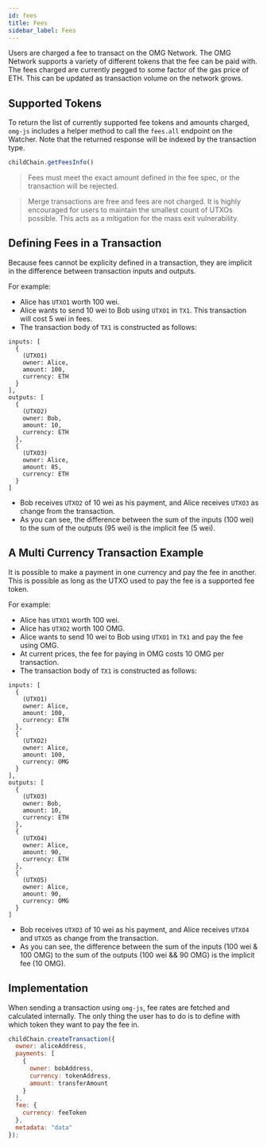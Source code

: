 ```yaml
---
id: fees
title: Fees
sidebar_label: Fees
---
```


Users are charged a fee to transact on the OMG Network. The OMG Network supports a variety of different tokens that the fee can be paid with. The fees charged are currently pegged to some factor of the gas price of ETH. This can be updated as transaction volume on the network grows.

## Supported Tokens

To return the list of currently supported fee tokens and amounts charged, `omg-js` includes a helper method to call the `fees.all` endpoint on the Watcher. Note that the returned response will be indexed by the transaction type.

```js
childChain.getFeesInfo()
```

> Fees must meet the exact amount defined in the fee spec, or the transaction will be rejected.

> Merge transactions are free and fees are not charged. It is highly encouraged for users to maintain the smallest count of UTXOs possible. This acts as a mitigation for the mass exit vulnerability.

## Defining Fees in a Transaction

Because fees cannot be explicity defined in a transaction, they are implicit in the difference between transaction inputs and outputs. 

For example:
- Alice has `UTXO1` worth 100 wei.
- Alice wants to send 10 wei to Bob using `UTXO1` in `TX1`. This transaction will cost 5 wei in fees.
- The transaction body of `TX1` is constructed as follows:
```
inputs: [
  {
    (UTXO1)
    owner: Alice,
    amount: 100,
    currency: ETH
  }
],
outputs: [
  { 
    (UTXO2)
    owner: Bob,
    amount: 10,
    currency: ETH
  },
  {
    (UTXO3)
    owner: Alice,
    amount: 85,
    currency: ETH
  }
]
```
- Bob receives `UTXO2` of 10 wei as his payment, and Alice receives `UTXO3` as change from the transaction.
- As you can see, the difference between the sum of the inputs (100 wei) to the sum of the outputs (95 wei) is the implicit fee (5 wei). 

## A Multi Currency Transaction Example

It is possible to make a payment in one currency and pay the fee in another. This is possible as long as the UTXO used to pay the fee is a supported fee token.

For example:
- Alice has `UTXO1` worth 100 wei.
- Alice has `UTXO2` worth 100 OMG.
- Alice wants to send 10 wei to Bob using `UTXO1` in `TX1` and pay the fee using OMG.
- At current prices, the fee for paying in OMG costs 10 OMG per transaction.
- The transaction body of `TX1` is constructed as follows:
```
inputs: [
  {
    (UTXO1)
    owner: Alice,
    amount: 100,
    currency: ETH
  },
  {
    (UTXO2)
    owner: Alice,
    amount: 100,
    currency: OMG
  }
],
outputs: [
  { 
    (UTXO3)
    owner: Bob,
    amount: 10,
    currency: ETH
  },
  {
    (UTXO4)
    owner: Alice,
    amount: 90,
    currency: ETH
  },
  {
    (UTXO5)
    owner: Alice,
    amount: 90,
    currency: OMG
  }
]
``` 
- Bob receives `UTXO3` of 10 wei as his payment, and Alice receives `UTXO4` and `UTXO5` as change from the transaction.
- As you can see, the difference between the sum of the inputs (100 wei & 100 OMG) to the sum of the outputs (100 wei && 90 OMG) is the implicit fee (10 OMG).

## Implementation

When sending a transaction using `omg-js`, fee rates are fetched and calculated internally. The only thing the user has to do is to define with which token they want to pay the fee in.

```js
childChain.createTransaction({
  owner: aliceAddress,
  payments: [
    {
      owner: bobAddress,
      currency: tokenAddress,
      amount: transferAmount
    }
  ],
  fee: {
    currency: feeToken
  },
  metadata: "data"
});
```
